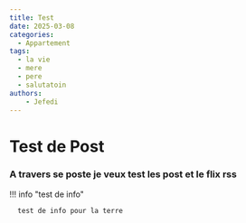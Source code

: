 ```yaml
---
title: Test
date: 2025-03-08
categories:
  - Appartement
tags:
  - la vie
  - mere
  - pere
  - salutatoin
authors:
    - Jefedi
---
```



# Test de Post 


### A travers se poste je veux test les post et le flix rss

!!! info "test de info"

      test de info pour la terre 